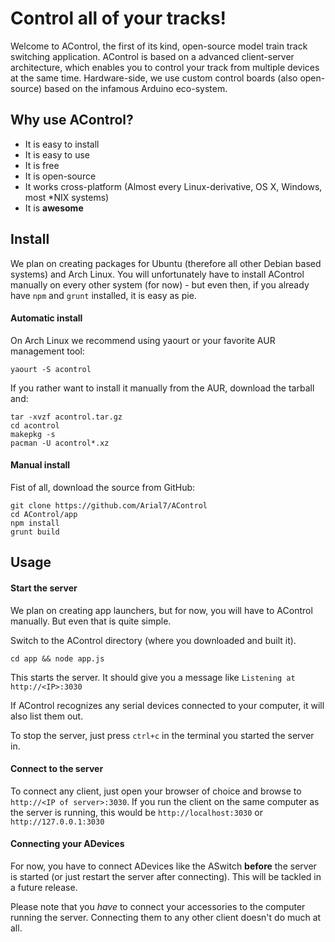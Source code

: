 # Control all of your tracks!
Welcome to AControl, the first of its kind, open-source model train track switching application.
AControl is based on a advanced client-server architecture, which enables you to control your track from multiple devices at the same time.
Hardware-side, we use custom control boards (also open-source) based on the infamous Arduino eco-system.

## Why use AControl?
- It is easy to install
- It is easy to use
- It is free
- It is open-source
- It works cross-platform (Almost every Linux-derivative, OS X, Windows, most \*NIX systems)
- It is __awesome__

## Install
We plan on creating packages for Ubuntu (therefore all other Debian based systems) and Arch Linux. You will unfortunately have to install AControl manually on every other system (for now) - but even then, if you already have `npm` and `grunt` installed, it is easy as pie.

#### Automatic install
On Arch Linux we recommend using yaourt or your favorite AUR management tool:
```shell
yaourt -S acontrol
```
If you rather want to install it manually from the AUR, download the tarball and:
```shell
tar -xvzf acontrol.tar.gz
cd acontrol
makepkg -s
pacman -U acontrol*.xz
```

#### Manual install
Fist of all, download the source from GitHub:
```shell
git clone https://github.com/Arial7/AControl
cd AControl/app
npm install
grunt build
```

## Usage
#### Start the server
We plan on creating app launchers, but for now, you will have to AControl manually. But even that is quite simple.

Switch to the AControl directory (where you downloaded and built it).
```shell
cd app && node app.js
```

This starts the server. It should give you a message like `Listening at http://<IP>:3030`

If AControl recognizes any serial devices connected to your computer, it will also list them out.

To stop the server, just press `ctrl+c` in the terminal you started the server in.

#### Connect to the server
To connect any client, just open your browser of choice and browse to `http://<IP of server>:3030`. If you run the client on the same computer as the server is running, this would be `http://localhost:3030` or `http://127.0.0.1:3030`

#### Connecting your ADevices
For now, you have to connect ADevices like the ASwitch __before__ the server is started (or just restart the server after connecting). This will be tackled in a future release.

Please note that you *have* to connect your accessories to the computer running the server. Connecting them to any other client doesn't do much at all.
